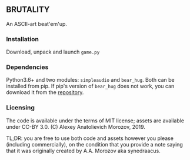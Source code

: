 ## BRUTALITY

An ASCII-art beat'em'up.

### Installation

Download, unpack and launch `game.py`

### Dependencies

Python3.6+ and two modules: `simpleaudio` and `bear_hug`. Both can be installed
from pip. If pip's version of `bear_hug` does not work, you can download it from
the [repository](https://github.com/synedraacus/bear_hug).

### Licensing

The code is available under the terms of MIT license; assets are available under
CC-BY 3.0. (C) Alexey Anatolievich Morozov, 2019.

TL;DR: you are free to use both code and assets however you please (including
commercially), on the condition that you provide a note saying that it was
originally created by A.A. Morozov aka synedraacus.
